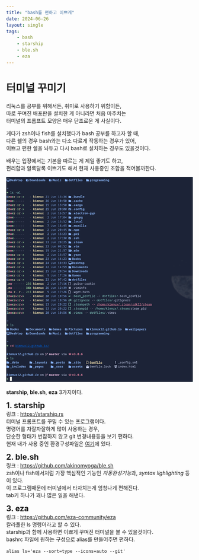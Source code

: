 ```yaml
---
title: "bash를 편하고 이쁘게"
date: 2024-06-26
layout: single
tags:
    - bash
    - starship
    - ble.sh
    - eza
---
```

# 터미널 꾸미기  

리눅스를 공부를 위해서든, 취미로 사용하기 위함이든,  
따로 꾸며진 배포판을 설치한 게 아니라면 처음 마주치는  
터미널의 프롬프트 모양은 매우 단조로운 게 사실이다.  

게다가 zsh이나 fish를 설치했다가 bash 공부를 하고자 할 때,  
다른 쉘의 경우 bash와는 다소 다르게 작동하는 경우가 있어,  
이쁘고 편한 쉘을 놔두고 다시 bash로 설치하는 경우도 있을것이다.  

배우는 입장에서는 기본을 따르는 게 제일 좋기도 하고,  
편리함과 알록달록 이쁘기도 해서 현재 사용중인 조합을 적어볼까한다.  

![screenshot](/assets/images/2024-06-26-124531_hyprshot.png)  

**starship**, **ble.sh**, **eza** 3가지이다.  

<b><span style="font-size:150%">1. starship</span></b>  
링크 : <https://starship.rs>  
터미널 프롬프트를 꾸밀 수 있는 프로그램이다.  
명령어를 자잘자잘하게 많이 사용하는 경우,  
단순한 형태가 번잡하지 않고 git 변경내용등을 보기 편하다.  
현재 내가 사용 중인 환경구성파일은 [여기](https://github.com/kimnux12/dotfile/tree/dotfiles/.config)에 있다.  

<b><span style="font-size:150%">2. ble.sh</span></b>  
링크 : <https://github.com/akinomyoga/ble.sh>  
zsh이나 fish에서처럼 가장 핵심적인 기능인 *자동완성기능*과, *syntax lighlighting* 등이 있다.  
이 프로그램때문에 터미널에서 타자치는게 엄청나게 편해진다.  
tab키 하나가 꽤나 많은 일을 해낸다.  

<b><span style="font-size:150%">3. eza</span></b>  
링크 : <https://github.com/eza-community/eza>  
칼라풀한 ls 명령어라고 할 수 있다.  
starship과 함께 사용하면 이쁘게 꾸며진 터미널을 볼 수 있을것이다.  
bashrc 파일에 원하는 구성으로 alias를 만들어주면 편하다.  
```
alias ls='eza --sort=type --icons=auto --git'
```
